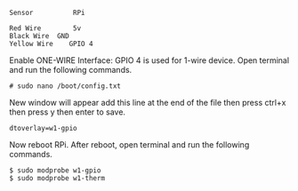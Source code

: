 	Sensor	        RPi

	Red Wire        5v
	Black Wire	GND
	Yellow Wire    GPIO 4

Enable ONE-WIRE Interface:
GPIO 4 is used for 1-wire device.
Open terminal and run the following commands.
	
	# sudo nano /boot/config.txt

New window will appear add this line at the end of the file then press ctrl+x then press y then enter to save.

	dtoverlay=w1-gpio

Now reboot RPi.
After reboot, open terminal and run the following commands.
	
	$ sudo modprobe w1-gpio
	$ sudo modprobe w1-therm
